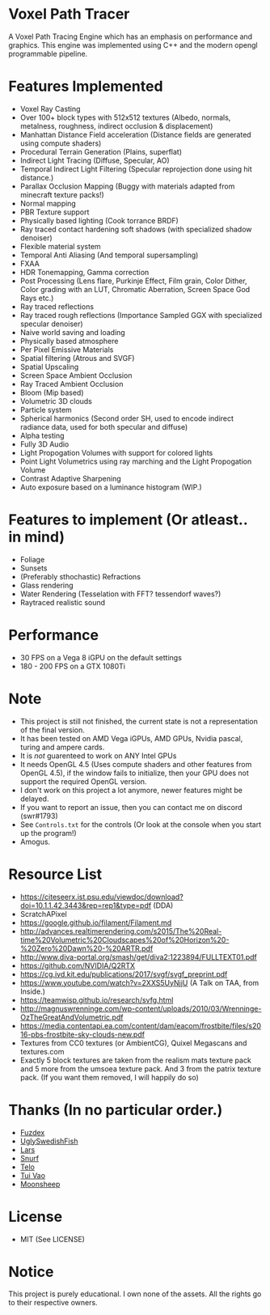 # Voxel Path Tracer
A Voxel Path Tracing Engine which has an emphasis on performance and graphics. 
This engine was implemented using C++ and the modern opengl programmable pipeline.

# Features Implemented
- Voxel Ray Casting 
- Over 100+ block types with 512x512 textures (Albedo, normals, metalness, roughness, indirect occlusion & displacement)
- Manhattan Distance Field acceleration (Distance fields are generated using compute shaders) 
- Procedural Terrain Generation (Plains, superflat) 
- Indirect Light Tracing (Diffuse, Specular, AO)
- Temporal Indirect Light Filtering (Specular reprojection done using hit distance.) 
- Parallax Occlusion Mapping (Buggy with materials adapted from minecraft texture packs!)
- Normal mapping
- PBR Texture support 
- Physically based lighting (Cook torrance BRDF)
- Ray traced contact hardening soft shadows (with specialized shadow denoiser)
- Flexible material system
- Temporal Anti Aliasing (And temporal supersampling)
- FXAA
- HDR Tonemapping, Gamma correction
- Post Processing (Lens flare, Purkinje Effect, Film grain, Color Dither, Color grading with an LUT, Chromatic Aberration, Screen Space God Rays etc.)
- Ray traced reflections 
- Ray traced rough reflections (Importance Sampled GGX with specialized specular denoiser)
- Naive world saving and loading
- Physically based atmosphere
- Per Pixel Emissive Materials
- Spatial filtering (Atrous and SVGF)
- Spatial Upscaling
- Screen Space Ambient Occlusion 
- Ray Traced Ambient Occlusion
- Bloom (Mip based) 
- Volumetric 3D clouds
- Particle system
- Spherical harmonics (Second order SH, used to encode indirect radiance data, used for both specular and diffuse) 
- Alpha testing
- Fully 3D Audio
- Light Propogation Volumes with support for colored lights
- Point Light Volumetrics using ray marching and the Light Propogation Volume
- Contrast Adaptive Sharpening
- Auto exposure based on a luminance histogram (WIP.)

# Features to implement (Or atleast.. in mind)
- Foliage
- Sunsets 
- (Preferably sthochastic) Refractions
- Glass rendering 
- Water Rendering (Tesselation with FFT? tessendorf waves?)
- Raytraced realistic sound

# Performance

- 30 FPS on a Vega 8 iGPU on the default settings
- 180 - 200 FPS on a GTX 1080Ti

# Note
- This project is still not finished, the current state is not a representation of the final version.
- It has been tested on AMD Vega iGPUs, AMD GPUs, Nvidia pascal, turing and ampere cards.
- It is *not* guarenteed to work on ANY Intel GPUs
- It needs OpenGL 4.5 (Uses compute shaders and other features from OpenGL 4.5), if the window fails to initialize, then your GPU does not support the required OpenGL version.
- I don't work on this project a lot anymore, newer features might be delayed.
- If you want to report an issue, then you can contact me on discord (swr#1793)
- See `Controls.txt` for the controls (Or look at the console when you start up the program!) 
- Amogus.

# Resource List
- https://citeseerx.ist.psu.edu/viewdoc/download?doi=10.1.1.42.3443&rep=rep1&type=pdf (DDA)
- ScratchAPixel
- https://google.github.io/filament/Filament.md
- http://advances.realtimerendering.com/s2015/The%20Real-time%20Volumetric%20Cloudscapes%20of%20Horizon%20-%20Zero%20Dawn%20-%20ARTR.pdf
- http://www.diva-portal.org/smash/get/diva2:1223894/FULLTEXT01.pdf
- https://github.com/NVIDIA/Q2RTX
- https://cg.ivd.kit.edu/publications/2017/svgf/svgf_preprint.pdf
- https://www.youtube.com/watch?v=2XXS5UyNjjU (A Talk on TAA, from Inside.)
- https://teamwisp.github.io/research/svfg.html
- http://magnuswrenninge.com/wp-content/uploads/2010/03/Wrenninge-OzTheGreatAndVolumetric.pdf
- https://media.contentapi.ea.com/content/dam/eacom/frostbite/files/s2016-pbs-frostbite-sky-clouds-new.pdf
- Textures from CC0 textures (or AmbientCG), Quixel Megascans and textures.com
- Exactly 5 block textures are taken from the realism mats texture pack and 5 more from the umsoea texture pack. And 3 from the patrix texture pack. (If you want them removed, I will happily do so)

# Thanks (In no particular order.)
- [Fuzdex](https://github.com/Shadax-stack)
- [UglySwedishFish](https://github.com/UglySwedishFish)
- [Lars](https://github.com/Ciwiel3/)
- [Snurf](https://github.com/AntonioFerreras)
- [Telo](https://github.com/StormCreeper)
- [Tui Vao](https://github.com/Tui-Vao)
- [Moonsheep](https://github.com/jlagarespo)

# License
- MIT (See LICENSE)

# Notice
This project is purely educational. I own none of the assets. All the rights go to their respective owners.
